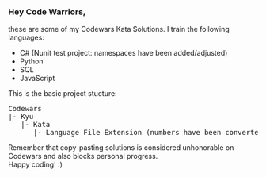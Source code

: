 ### Hey Code Warriors,
these are some of my Codewars Kata Solutions. 
I train the following languages:
- C# (Nunit test project: namespaces have been added/adjusted)
- Python
- SQL
- JavaScript
  
This is the basic project stucture:

<pre>
Codewars
|- Kyu
   |- Kata
      |- Language File Extension (numbers have been converted to text and special characters are ignored)
</pre>

Remember that copy-pasting solutions is considered unhonorable on Codewars and also blocks personal progress. <br>
Happy coding! :)
